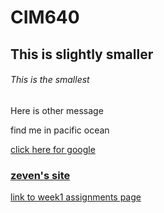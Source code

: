 # CIM640 

## This is slightly smaller 

###### This is the smallest 

Here is other message


find me in pacific ocean


[click here for google](http://www.google.com)


###  [zeven's site](http://www.zevenrodriguez.com)



[link to week1 assignments page](https://github.com/lizhou94/cim640/tree/master/week%201)